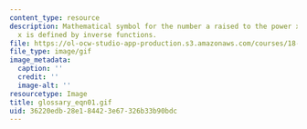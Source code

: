 ```yaml
---
content_type: resource
description: Mathematical symbol for the number a raised to the power x; for rational
  x is defined by inverse functions.
file: https://ol-ocw-studio-app-production.s3.amazonaws.com/courses/18-013a-calculus-with-applications-spring-2005/36220edb28e184423e67326b33b90bdc_glossary_eqn01.gif
file_type: image/gif
image_metadata:
  caption: ''
  credit: ''
  image-alt: ''
resourcetype: Image
title: glossary_eqn01.gif
uid: 36220edb-28e1-8442-3e67-326b33b90bdc
---
```


